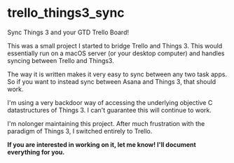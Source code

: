 # trello_things3_sync
Sync Things 3 and your GTD Trello Board! 

This was a small project I started to bridge Trello and Things 3. This would essentially run on a macOS server (or your desktop computer) and handles syncing between Trello and Things3.

The way it is written makes it very easy to sync between any two task apps. So if you want to instead sync between Asana and Things 3, that should work.

I'm using a very backdoor way of accessing the underlying objective C datastructures of Things 3. I can't guarantee this will continue to work.

I'm nolonger maintaining this project. After much frustration with the paradigm of Things 3, I switched entirely to Trello. 

**If you are interested in working on it, let me know! I'll document everything for you.**
